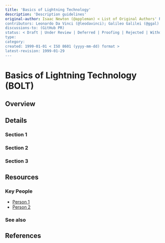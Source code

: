 ```yaml
---
title: 'Basics of Lightning Technology'
description: 'Description guidelines'
original-author: Isaac Newton (@appleman) < List of Original Authors' Real Name and Github; email address optional >
contributors: Leonardo Da Vinci (@leodavinci); Galileo Galilei (@ggal) < List of contributors -- Real Name + Github; email optional >
discussions-to: (GitHub PR)
status: < Draft | Under Review | Deferred | Proofing | Rejected | Withdrawn | Accepted | Superseded>
type: 
category: 
created: 1999-01-01 < ISO 8601 (yyyy-mm-dd) format >
latest-revision: 1999-01-29
---
```


# Basics of Lightning Technology \(BOLT\)

<!-- Use the same title outlined above -->

## Overview

<!--

"If you can't explain it simply, you don't understand it well enough." A couple sentences of non-technical, simple jargon. 

(~240 characters)

-->


## Details

<!-- 
Use this space to explain the protocol, concept, or project. This might include sections such as: Functionality, Features, or Requirements.

Use bullet points, diagrams, code snippets (you can use markdown), etc.

Each section should be >300 words -- and try to keep the article under 5 sections. For extended discussion, link to resources or create another page.

-->

### Section 1

### Section 2

### Section 3

## Resources

### Key People

<!-- List individuals that are integral to the project / feature / have helped in development. References to this section can be made in the earlier section of the post. 

e.x. Satashi Nakomoto or Vitalik Buterin

--> 

* [Person 1]()
* [Person 2]()

### See also
<!-- 

Add any external links in this section (that were not explicitly referenced in the content above).

e.x. Documentation sites, forums, publications

--> 
## References

<!-- 

Cite all resources used in this section.

[See Wikipedia's citation guide.](https://en.wikipedia.org/wiki/Wikipedia:Citing_sources)

Our citation guide is a WIP.

-->
